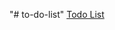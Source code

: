 "# to-do-list" 
[Todo List](https://github.com/panaverse/learn-typescript/tree/master/NODE_PROJECTS/project03_todo_list)
